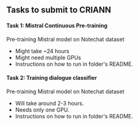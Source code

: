 ## Tasks to submit to CRIANN

#### Task 1: Mistral Continuous Pre-training
Pre-training Mistral model on Notechat dataset
- Might take ~24 hours
- Might need multiple GPUs
- Instructions on how to run in folder's README.

#### Task 2: Training dialogue classifier
Pre-training Mistral model on Notechat dataset
- Will take around 2-3 hours.
- Needs only one GPU.
- Instructions on how to run in folder's README.